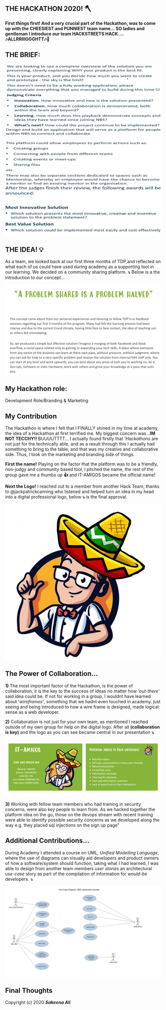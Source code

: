 ## THE HACKATHON 2020! 🪓

**First things first! And a very crucial part of the Hackathon, was to come up with the CHEESIEST and PUNNIEST team name... SO ladies and gentleman I introduce our team HACKSTREETS HACK.... 🎶ALLRRIIIGGGHTT🎶🎵**

## THE BRIEF: 
![Apps run](/IMAGES/brief.png)

## THE IDEA! **💡**
As a team, we looked back at our first three months of TDP,and reflected on what each of us could have used during academy as a supporting tool in our learning. We decided on a community sharing platform. **⤵️** Below is a the introduction to our concept...

![Apps run](/IMAGES/intro.png)

## My Hackathon role:
Development Role/Branding & Marketing

## My Contribution
The Hackathon is where I felt that I FINALLY shined in my time at academy, the idea of a Hackathon at first terrified me. My biggest concern was...**IM NOT TECCHY!!** BUUUUTTTT... I actually found firstly that *'Hackathons* are not just for the technically able, and as a result through this I actually had something to bring to the table, and that was my creative and collaborative side. Thus, I took on the marketing and branding side of things. 

**First the name!** Playing on the factor that the platform was to be a friendly, non-judgy and community based tool, I pitched the name, the rest of the group gave me a thumbs up **👍** and IT-AMIGOS became the official name! 

**Next the Logo!** 
I reached out to a member from another Hack Team, thanks to @jackpatrickcanning who listened and helped turn an idea in my head into a digital professional logo, below **⤵️** is the final approval. 
 
 ![Apps run](/IMAGES/amigo.jpg)

## The Power of Collaboration...

**1)** The most important factor of the Hackathon, is the power of collaboration, it is the key to the success of ideas no matter how *'out-there'* said idea could be. If not for working in a group, I wouldnt have learned about '*wireframes'*, something that we hadnt even touched in academy. just seeing and being introduced to how a wire frame is designed, made logical sense as a web developer.

**2)** Collaboration is not just for your own team, as mentioned I reached outside of my own group for help on the digital logo. After all **(collaboration is key)** and the logo as you can see became central in our presentation **⤵️**

![Apps run](/IMAGES/title.png)

**3)** Working with fellow team members who had training in security concerns, were also key people to learn from. As we hacked together the platform idea on the go, those on the devops stream with recent training were able to identify possible security concerns as we developed along the way e.g. they placed sql injections on the sign up page"


## Additional Contributions...
During Academy I attended a course on UML, *Unified Modelling Language*, where the use of diagrams can visually aid developers and product owners of how a software/system should function, taking what I had learned, I was able to design from another team members  *user stories* an architectural *use-case* story as part of the compilation of information for *would-be* developers. **⤵️**

![Apps run](/IMAGES/UML1.png)


 ## Final Thoughts
  
Copyright (c) 2020 **_Sakeena Ali_**


